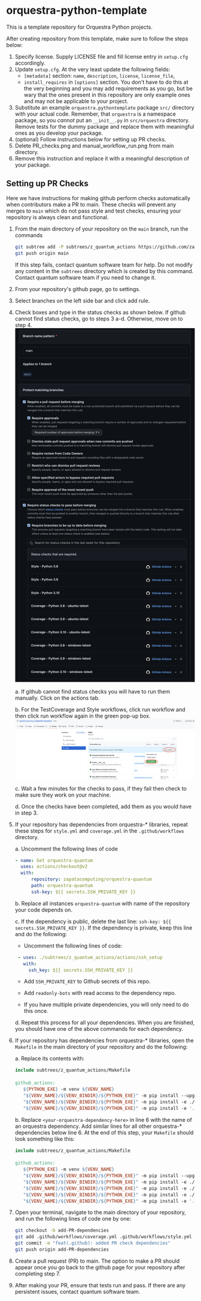 # orquestra-python-template
This is a template repository for Orquestra Python projects.

After creating repository from this template, make sure to follow the steps below:

1. Specify license. Supply LICENSE file and fill license entry in `setup.cfg` accordingly.
2. Update `setup.cfg`. At the very least update the following fields:
   - `[metadata]` section: `name`, `description`, `license`, `license_file`, 
   - `install_requires` in `[options]` section. You don't have to do this at the very beginning and you may add requirements as you go, but be wary that the ones present in this repository are only example ones and may not be applicable to your project.
3. Substitute an example `orquestra.pythontemplate` package `src/` directory with your actual code. Remember, that `orquestra` is a namespace package, so you *cannot* put an `__init__.py` in `src/orquestra` directory. Remove tests for the dummy package and replace them with meaningful ones as you develop your package.
4. (optional) Follow instructions below for setting up PR checks.
5. Delete PR_checks.png and manual_workflow_run.png from main directory.
6. Remove this instruction and replace it with a meaningful description of your package.


## Setting up PR Checks
Here we have instructions for making github perform checks automatically when contributors make a PR to main. These checks will prevent any merges to `main` which do not pass style and test checks, ensuring your repository is always clean and functional.

1. From the main directory of your repository on the `main` branch, run the commands
   ``` bash
   git subtree add -P subtrees/z_quantum_actions https://github.com/zapatacomputing/z-quantum-actions.git main --squash
   git push origin main
   ```
   If this step fails, contact quantum software team for help. Do not modify any content in the `subtrees` directory which is created by this command. Contact quantum software team if you need to change it.
2. From your repository's github page, go to settings.
3. Select branches on the left side bar and click add rule.
4. Check boxes and type in the status checks as shown below. If github cannot find status checks, go to steps 3 a-d. Otherwise, move on to step 4. ![](PR_checks.png)
  
   a. If github cannot find status checks you will have to run them manually. Click on the actions tab.
  
   b. For the TestCoverage and Style workflows, click run workflow and then click run workflow again in the green pop-up box.![](manual_workflow_run.png)
  
   c. Wait a few minutes for the checks to pass, if they fail then check to make sure they work on your machine.
  
   d. Once the checks have been completed, add them as you would have in step 3.

5. If your repository has dependencies from orquestra-* libraries, repeat these steps for `style.yml` and `coverage.yml` in the `.github/workflows` directory.
   
   a. Uncomment the following lines of code
   ```yaml
   - name: Get orquestra-quantum
     uses: actions/checkout@v2
     with:
         repository: zapatacomputing/orquestra-quantum
         path: orquestra-quantum
         ssh-key: ${{ secrets.SSH_PRIVATE_KEY }}
   ```
   b. Replace all instances `orquestra-quantum` with name of the repository your code depends on.

   c. If the dependency is public, delete the last line: `ssh-key: ${{ secrets.SSH_PRIVATE_KEY }}`. If the dependency is private, keep this line and do the following:
      
      * Uncomment the following lines of code:
      ```yaml
       - uses: ./subtrees/z_quantum_actions/actions/ssh_setup
         with:
           ssh_key: ${{ secrets.SSH_PRIVATE_KEY }}
      ```

      * Add `SSH_PRIVATE_KEY` to Github secrets of this repo.

      * Add `readonly-bots` with read access to the dependency repo.

      * If you have multiple private dependencies, you will only need to do this once.

   d. Repeat this process for all your dependencies. When you are finished, you should have one of the above commands for each dependency.

6. If your repository has dependencies from orquestra-* libraries, open the `Makefile` in the main directory of your repository and do the following:

   a. Replace its contents with:
   ```makefile
   include subtrees/z_quantum_actions/Makefile

   github_actions:
      ${PYTHON_EXE} -m venv ${VENV_NAME}
      "${VENV_NAME}/${VENV_BINDIR}/${PYTHON_EXE}" -m pip install --upgrade pip
      "${VENV_NAME}/${VENV_BINDIR}/${PYTHON_EXE}" -m pip install -e ./<your-orquestra-dependency-here>
      "${VENV_NAME}/${VENV_BINDIR}/${PYTHON_EXE}" -m pip install -e '.[dev]'
   ```
   
   b. Replace `<your-orquestra-dependency-here>` in line 6 with the name of an orquestra dependency. Add similar lines for all other orquestra-* dependencies below line 6. At the end of this step, your `Makefile` should look something like this:
   ```makefile
   include subtrees/z_quantum_actions/Makefile

   github_actions:
      ${PYTHON_EXE} -m venv ${VENV_NAME}
      "${VENV_NAME}/${VENV_BINDIR}/${PYTHON_EXE}" -m pip install --upgrade pip
      "${VENV_NAME}/${VENV_BINDIR}/${PYTHON_EXE}" -m pip install -e ./orquestra-quantum
      "${VENV_NAME}/${VENV_BINDIR}/${PYTHON_EXE}" -m pip install -e ./orquestra-opt
      "${VENV_NAME}/${VENV_BINDIR}/${PYTHON_EXE}" -m pip install -e ./orquestra-vqa
      "${VENV_NAME}/${VENV_BINDIR}/${PYTHON_EXE}" -m pip install -e '.[dev]'
   ```

7. Open your terminal, navigate to the main directory of your repository, and run the following lines of code one by one:
   ```bash
   git checkout -b add-PR-dependencies
   git add .github/workflows/coverage.yml .github/workflows/style.yml Makefile
   git commit -m "feat(.github): added PR check dependencies"
   git push origin add-PR-dependencies
   ```
8. Create a pull request (PR) to main. The option to make a PR should appear once you go back to the github page for your repository after completing step 7.
9.  After making your PR, ensure that tests run and pass. If there are any persistent issues, contact quantum software team.
